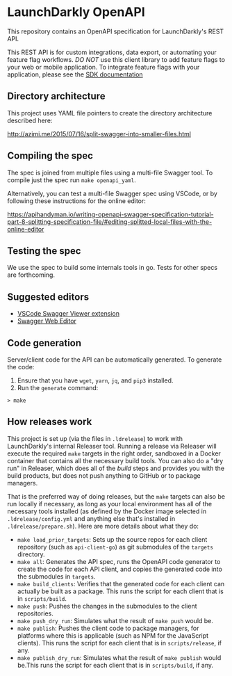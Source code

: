 # LaunchDarkly OpenAPI

This repository contains an OpenAPI specification for LaunchDarkly's REST API.

This REST API is for custom integrations, data export, or automating your feature flag workflows. *DO NOT* use this client library to add feature flags to your web or mobile application. To integrate feature flags with your application, please see the [SDK documentation](https://docs.launchdarkly.com/v2.0/docs)

## Directory architecture

This project uses YAML file pointers to create the directory architecture described here: 

http://azimi.me/2015/07/16/split-swagger-into-smaller-files.html

## Compiling the spec

The spec is joined from multiple files using a multi-file Swagger tool.  To compile just the spec run `make openapi_yaml`.

Alternatively, you can test a multi-file Swagger spec using VSCode, or by following these instructions for the online editor: 

https://apihandyman.io/writing-openapi-swagger-specification-tutorial-part-8-splitting-specification-file/#editing-splitted-local-files-with-the-online-editor

## Testing the spec

We use the spec to build some internals tools in go.  Tests for other specs are forthcoming.

## Suggested editors

- [VSCode Swagger Viewer extension](https://marketplace.visualstudio.com/items?itemName=Arjun.swagger-viewer) 
- [Swagger Web Editor](http://editor.swagger.io/)

## Code generation

Server/client code for the API can be automatically generated. To generate the code:

  1. Ensure that you have `wget`, `yarn`, `jq`, and `pip3` installed. 
  1. Run the `generate` command:
```
> make
```

## How releases work

This project is set up (via the files in `.ldrelease`) to work with LaunchDarkly's internal Releaser tool. Running a release via Releaser will execute the required `make` targets in the right order, sandboxed in a Docker container that contains all the necessary build tools. You can also do a "dry run" in Releaser, which does all of the _build_ steps and provides you with the build products, but does not push anything to GitHub or to package managers.

That is the preferred way of doing releases, but the `make` targets can also be run locally if necessary, as long as your local environment has all of the necessary tools installed (as defined by the Docker image selected in `.ldrelease/config.yml` and anything else that's installed in `.ldrelease/prepare.sh`). Here are more details about what they do:

* `make load_prior_targets`: Sets up the source repos for each client repository (such as `api-client-go`) as git submodules of the `targets` directory.
* `make all`: Generates the API spec, runs the OpenAPI code generator to create the code for each API client, and copies the generated code into the submodules in `targets`.
* `make build_clients`: Verifies that the generated code for each client can actually be built as a package. This runs the script for each client that is in `scripts/build`.
* `make push`: Pushes the changes in the submodules to the client repositories.
* `make push_dry_run`: Simulates what the result of `make push` would be.
* `make publish`: Pushes the client code to package managers, for platforms where this is applicable (such as NPM for the JavaScript clients). This runs the script for each client that is in `scripts/release`, if any.
* `make publish_dry_run`: Simulates what the result of `make publish` would be.This runs the script for each client that is in `scripts/build`, if any.
